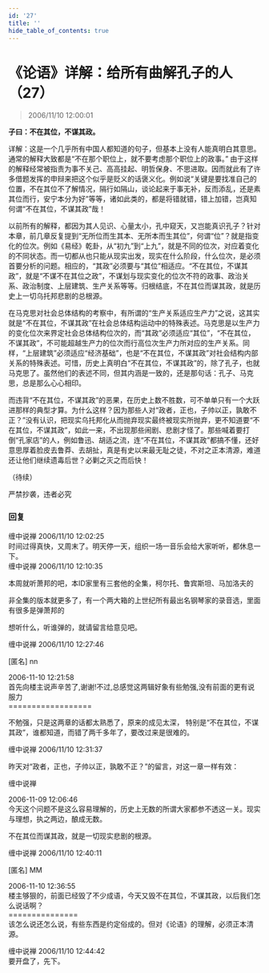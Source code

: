 ```yaml
---
id: '27'
title: ''
hide_table_of_contents: true
---
```


# 《论语》详解：给所有曲解孔子的人（27）

> 2006/11/10 12:00:01

**子曰：不在其位，不谋其政。**
 
详解：这是一个几乎所有中国人都知道的句子，但基本上没有人能真明白其意思。通常的解释大致都是“不在那个职位上，就不要考虑那个职位上的政事。” 由于这样的解释经常被指责为事不关己、高高挂起、明哲保身、不思进取。因而就此有了许多借题发挥的申辩来把这个似乎是贬义的话褒义化。例如说“关键是要找准自己的位置，不在其位不了解情况，隔行如隔山，谈论起来于事无补，反而添乱，还是素其位而行，安宁本分为好”等等，诸如此类的，都是将错就错，错上加错，岂真知何谓“不在其位，不谋其政”哉！
 
以前所有的解释，都因为其人见识、心量太小，孔中窥天，又岂能真识孔子？针对本章，前几章反复提到“无所位而生其本、无所本而生其位”，何谓“位”？就是指变化的位次。例如《易经》乾卦，从“初九”到“上九”，就是不同的位次，对应着变化的不同状态。而一切都从也只能从现实出发，现实在什么阶段，什么位次，是必须首要分析的问题。相应的，“其政”必须要与“其位”相适应。“不在其位，不谋其政”，就是“不谋不在其位之政”，不谋划与现实变化的位次不符的政事、政治关系、政治制度、上层建筑、生产关系等等。归根结底，不在其位而谋其政，就是历史上一切乌托邦悲剧的总根源。

在马克思对社会总体结构的考察中，有所谓的“生产关系适应生产力”之说，这其实就是“不在其位，不谋其政”在社会总体结构运动中的特殊表述。马克思是以生产力的变化位次来界定社会总体结构位次的，而“其政”必须适应“其位”，“不在其位，不谋其政”，不可能超越生产力的位次而行高位次生产力所对应的生产关系。同样，“上层建筑”必须适应“经济基础”，也是“不在其位，不谋其政”对社会结构内部关系的特殊表述。可惜，历史上真明白“不在其位，不谋其政”的，除了孔子，也就马克思了。虽然他们的表述不同，但其内涵是一致的，还是那句话：孔子、马克思，总是那么心心相印。

而违背“不在其位，不谋其政”的恶果，在历史上数不胜数，可不单单只有一个大跃进那样的典型才算。为什么这样？因为那些人对“政者，正也，子帅以正，孰敢不正？”没有认识，把现实乌托邦化从而抛弃现实最终被现实所抛弃，更不知道要“不在其位，不谋其政”，如此一来，不出现那些闹剧、悲剧才怪了。那些喊着要打倒“孔家店”的人，例如鲁迅、胡适之流，连“不在其位，不谋其政”都搞不懂，还好意思厚着脸皮去鲁莽、去胡扯，真是有史以来最无耻之徒，不对之正本清源，难道还让他们继续遗毒后世？必剿之灭之而后快！

（待续）

<div style={{fontSize: 'xx-large', fontWeight: 'bold', textAlign: 'center'}}>
严禁抄袭，违者必究
</div>

### 回复

<div class='blog-comment'>
<span class='blog-comment-chan'>缠中说禅</span> 2006/11/10 12:02:25<br/>
时间过得真快，又周末了。明天停一天，组织一场一音乐会给大家听听，都休息一下。
</div>

<div class='blog-comment'>
<span class='blog-comment-chan'>缠中说禅</span> 2006/11/10 12:10:35<br/>

本周就听萧邦的吧，本ID家里有三套他的全集，柯尔托、鲁宾斯坦、马加洛夫的

非全集的版本就更多了，有一个两大箱的上世纪所有最出名钢琴家的录音选，里面有很多是弹萧邦的

想听什么，听谁弹的，就请留言给意见吧。
</div>

<div class='blog-comment'>
<span class='blog-comment-chan'>缠中说禅</span> 2006/11/10 12:27:46<br/>

[匿名] nn 


2006-11-10 12:21:58 <br/>
首先向楼主说声辛苦了,谢谢!不过,总感觉这两辑好象有些勉强,没有前面的更有说服力<br/>
==================<br/>

不勉强，只是这两章的话都太熟悉了，原来的成见太深， 特别是“不在其位，不谋其政”，谁都知道，而错了两千多年了，要改过来是很难的。
</div>

<div class='blog-comment'>
<span class='blog-comment-chan'>缠中说禅</span> 2006/11/10 12:31:37<br/>

昨天对“政者，正也，子帅以正，孰敢不正？”的留言，对这一章一样有效：

缠中说禅 

2006-11-09 12:06:46 <br/>
今天这个问题不是这么容易理解的，历史上无数的所谓大家都参不透这一关。现实与理想，执之两边，酿成无数。

不在其位而谋其政，就是一切现实悲剧的根源。 
</div>

<div class='blog-comment'>
<span class='blog-comment-chan'>缠中说禅</span> 2006/11/10 12:40:11<br/>

[匿名] MM 

 
2006-11-10 12:36:55 <br/>
楼主够狠的，前面已经毁了不少成语，今天又毁不在其位，不谋其政，以后我们怎么说话啊？ <br/>
===============<br/>
该怎么说还怎么说，有些东西是约定俗成的。但对《论语》的理解，必须正本清源。
</div>

<div class='blog-comment'>
<span class='blog-comment-chan'>缠中说禅</span> 2006/11/10 12:44:42<br/>
要开盘了，先下。
</div>